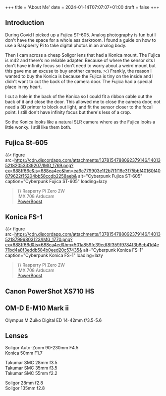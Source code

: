 +++
title = 'About Me'
date = 2024-01-14T07:07:07+01:00
draft = false
+++
## Introduction

During Covid I picked up a Fujica ST-605. Analog photography is fun but I don't have the space for a whole ass darkroom. I found a guide on how to use a Raspberry Pi to take digital photos in an analog body.

Then I cam across a cheap Soligor lens that had a Konica mount. The Fujica is m42 and there's no reliable adapter. Because of where the sensor sits I don't have infinity focus so I don't need to worry about a weird mount but this gave me an excuse to buy another camera. >:) Frankly, the reason I wanted to buy the Konica is because the Fujica is tiny on the inside and I didn't want to cut the back of the camera door. The Fujica had a special place in my heart. 

I cut a hole in the back of the Konica so I could fit a ribbon cable out the back of it and close the door. This allowed me to close the camera door, not need a 3D printer to block out light, and fit the sensor closer to the focal point. I still don't have infinity focus but there's less of a crop. 

So the Konica looks like a natural SLR camera where as the Fujica looks a little wonky. I still like them both. 

## Fujica St-605
{{< figure
  src=https://cdn.discordapp.com/attachments/1378154788092379146/1401352182053339207/IMG_1769.png?ex=688ff66c&is=688ea4ec&hm=ea6c779903e1f2b7f1f16e3f75bbf40160f40879622f15204bb58ccdb2258aeb&
  alt="Cyberpunk Fujica ST-605"
  caption="Cyberpunk Fujica ST-605"
  loading=lazy
>}}
Rasperry Pi Zero 2W<br>
IMX 708 Arducam<br>
[PowerBoost](https://www.adafruit.com/product/1903)

## Konica FS-1
{{< figure
  src=https://cdn.discordapp.com/attachments/1378154788092379146/1401352187996803123/IMG_1770.png?ex=688ff66d&is=688ea4ed&hm=501a859fc39edf8f359f9784f3b8cb41d4e71bd4a8f3eddb584b0eed20c57435&
  alt="Cyberpunk Konica FS-1"
  caption="Cyberpunk Konica FS-1"
  loading=lazy
>}}
Rasperry Pi Zero 2W<br>
IMX 708 Arducam<br>
[PowerBoost](https://www.adafruit.com/product/1903)

## Canon PowerShot XS710 HS

## OM-D E-M10 Mark ii
Olympus M.Zuiko Digital ED 14-42mm f/3.5-5.6

## Lenses
Soligor Auto-Zoom 90-230mm F4.5<br>
Konica 50mm F1.7 

Takumar SMC 28mm f3.5<br>
Takumar SMC 35mm f3.5<br>
Takumar SMC 55mm f2.2

Soligor 28mm f2.8<br>
Soligor 135mm f2.8
